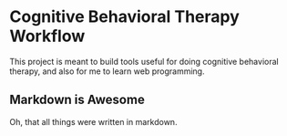 # Cognitive Behavioral Therapy Workflow
This project is meant to build tools useful for doing cognitive behavioral therapy, and also for me to learn web programming.

## Markdown is Awesome
Oh, that all things were written in markdown.
